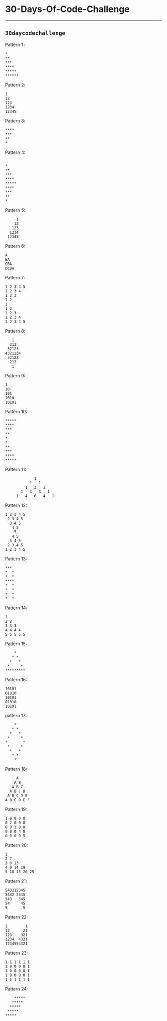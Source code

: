# 30-Days-Of-Code-Challenge
----
## `30daycodechallenge`

Pattern 1 :
``` 
*
**
***
****
*****
******
```

Pattern 2:
```
1
12
123
1234
12345
```
Pattern 3:
```
****
***
**
*
```
Pattern 4:
```

*
**
***
****
*****
****
***
**
*
```

Pattern 5:
```
     1
    12
   123
  1234
 12345
```

Pattern 6:
```
A
BA
CBA
DCBA
```

Pattern 7:
```
1 2 3 4 5 
1 2 3 4 
1 2 3 
1 2 
1 
1 2 
1 2 3 
1 2 3 4 
1 2 3 4 5 
```

Pattern 8:
```
   1
  212
 32123
4321234
 32123
  212
   1
  ```
Pattern 9:
```
1
10
101
1010
10101
```

Pattern 10:
```
*****
****
***
**
*
*
**
***
****
*****
```
Pattern 11:
```
             1
           1   1
         1   2   1
       1   3   3   1
     1   4   6   4   1
```

Pattern 12:
```
1 2 3 4 5 
 2 3 4 5 
  3 4 5 
   4 5 
    5 
   4 5 
  3 4 5 
 2 3 4 5 
1 2 3 4 5 
```

Pattern 13:
```
*** 
*  *
*  *
****
*  *
*  *
*  *
*  *
```

Pattern 14:
```
1 
2 2 
3 3 3 
4 4 4 4 
5 5 5 5 5 
```

Pattern 15:
```
    *
   * *
  *   *
 *     *
*********
```

Pattern 16:
```
10101
01010
10101
01010
10101
```

pattern 17:
```
    *
   * *
  *   *
 *     *
*       *
 *     *
  *   *
   * *
    *
```

Pattern 18:
```
     A 
    A B 
   A B C 
  A B C D 
 A B C D E 
A B C D E F 
```

Pattern 19:
```
1 0 0 0 0 
0 2 0 0 0 
0 0 3 0 0 
0 0 0 4 0 
0 0 0 0 5 
```

Pattern 20:
```
1 
2 7 
3 8 13 
4 9 14 19 
5 10 15 20 25 
```

Pattern 21:
```
543212345
5432 2345
543   345
54     45
5       5
```

Pattern 22:
```
1        1
12      21
123    321
1234  4321
1234554321
```

Pattern 23:
```
1 1 1 1 1 1 
1 0 0 0 0 1 
1 0 0 0 0 1 
1 0 0 0 0 1 
1 1 1 1 1 1 
```

Pattern 24:
```
    ***** 
   ***** 
  ***** 
 ***** 
***** 
```
